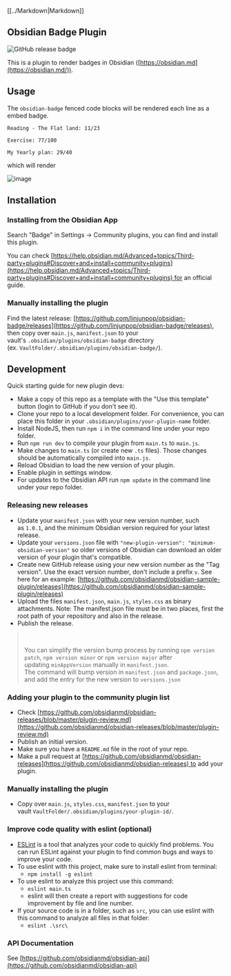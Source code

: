 [[../Markdown|Markdown]]
## Obsidian Badge Plugin

![GitHub release badge](https://badgen.net/github/release/linjunpop/obsidian-badge)

This is a plugin to render badges in Obsidian ([https://obsidian.md](https://obsidian.md/)).

## Usage

The `obsidian-badge` fenced code blocks will be rendered each line as a embed badge.

```obsidian-badge
Reading - The Flat land: 11/23

Exercise: 77/100
```

```obsidian-badge
My Yearly plan: 29/40
```

which will render

![image](https://user-images.githubusercontent.com/214616/164978149-e968feab-d43c-459f-9180-31ba6a8dce4e.png)

## Installation

### Installing from the Obsidian App

Search "Badge" in Settings -> Community plugins, you can find and install this plugin.

You can check [https://help.obsidian.md/Advanced+topics/Third-party+plugins#Discover+and+install+community+plugins](https://help.obsidian.md/Advanced+topics/Third-party+plugins#Discover+and+install+community+plugins) for an official guide.

### Manually installing the plugin

Find the latest release: [https://github.com/linjunpop/obsidian-badge/releases](https://github.com/linjunpop/obsidian-badge/releases), then copy over `main.js`, `manifest.json` to your vault's `.obsidian/plugins/obsidian-badge` directory (ex. `VaultFolder/.obsidian/plugins/obsidian-badge/`).

## Development

Quick starting guide for new plugin devs:

- Make a copy of this repo as a template with the "Use this template" button (login to GitHub if you don't see it).
- Clone your repo to a local development folder. For convenience, you can place this folder in your `.obsidian/plugins/your-plugin-name` folder.
- Install NodeJS, then run `npm i` in the command line under your repo folder.
- Run `npm run dev` to compile your plugin from `main.ts` to `main.js`.
- Make changes to `main.ts` (or create new `.ts` files). Those changes should be automatically compiled into `main.js`.
- Reload Obsidian to load the new version of your plugin.
- Enable plugin in settings window.
- For updates to the Obsidian API run `npm update` in the command line under your repo folder.

### Releasing new releases

- Update your `manifest.json` with your new version number, such as `1.0.1`, and the minimum Obsidian version required for your latest release.
- Update your `versions.json` file with `"new-plugin-version": "minimum-obsidian-version"` so older versions of Obsidian can download an older version of your plugin that's compatible.
- Create new GitHub release using your new version number as the "Tag version". Use the exact version number, don't include a prefix `v`. See here for an example: [https://github.com/obsidianmd/obsidian-sample-plugin/releases](https://github.com/obsidianmd/obsidian-sample-plugin/releases)
- Upload the files `manifest.json`, `main.js`, `styles.css` as binary attachments. Note: The manifest.json file must be in two places, first the root path of your repository and also in the release.
- Publish the release.

>  
> 
> You can simplify the version bump process by running `npm version patch`, `npm version minor` or `npm version major` after updating `minAppVersion` manually in `manifest.json`.  
> The command will bump version in `manifest.json` and `package.json`, and add the entry for the new version to `versions.json`

### Adding your plugin to the community plugin list

- Check [https://github.com/obsidianmd/obsidian-releases/blob/master/plugin-review.md](https://github.com/obsidianmd/obsidian-releases/blob/master/plugin-review.md)
- Publish an initial version.
- Make sure you have a `README.md` file in the root of your repo.
- Make a pull request at [https://github.com/obsidianmd/obsidian-releases](https://github.com/obsidianmd/obsidian-releases) to add your plugin.

### Manually installing the plugin

- Copy over `main.js`, `styles.css`, `manifest.json` to your vault `VaultFolder/.obsidian/plugins/your-plugin-id/`.

### Improve code quality with eslint (optional)

- [ESLint](https://eslint.org/) is a tool that analyzes your code to quickly find problems. You can run ESLint against your plugin to find common bugs and ways to improve your code.
- To use eslint with this project, make sure to install eslint from terminal:
    - `npm install -g eslint`
- To use eslint to analyze this project use this command:
    - `eslint main.ts`
    - eslint will then create a report with suggestions for code improvement by file and line number.
- If your source code is in a folder, such as `src`, you can use eslint with this command to analyze all files in that folder:
    - `eslint .\src\`

### API Documentation

See [https://github.com/obsidianmd/obsidian-api](https://github.com/obsidianmd/obsidian-api)